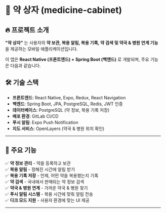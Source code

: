 # 💊 약 상자 (medicine-cabinet)


## 🔥 프로젝트 소개
**"약 상자"** 는 사용자의 **약 보관, 복용 알림, 복용 기록, 약 검색 및 약국 & 병원 연계 기능**을 제공하는 모바일 애플리케이션입니다.

이 앱은 **React Native (프론트엔드) + Spring Boot (백엔드)** 로 개발되며, 주요 기능은 다음과 같습니다.

## 🛠 기술 스택
- **프론트엔드**: React Native, Expo, Redux, React Navigation
- **백엔드**: Spring Boot, JPA, PostgreSQL, Redis, JWT 인증
- **데이터베이스**: PostgreSQL (약 정보, 복용 기록 저장)
- **배포 환경**: GitLab CI/CD
- **푸시 알림**: Expo Push Notification
- **지도 서비스**: OpenLayers (약국 & 병원 위치 확인)

---

## 🚀 주요 기능
✅ **약 정보 관리** - 약을 등록하고 보관  
✅ **복용 알림** - 정해진 시간에 알림 받기  
✅ **복용 기록 저장** - 언제, 어떤 약을 복용했는지 기록  
✅ **약 검색** - 국내에서 판매되는 약 정보 검색  
✅ **약국 & 병원 연계** - 가까운 약국 & 병원 찾기  
✅ **푸시 알림 시스템** - 복용 시간에 맞춰 알림 전송  
✅ **다크 모드 지원** - 사용자 환경에 맞는 UI 제공  

---